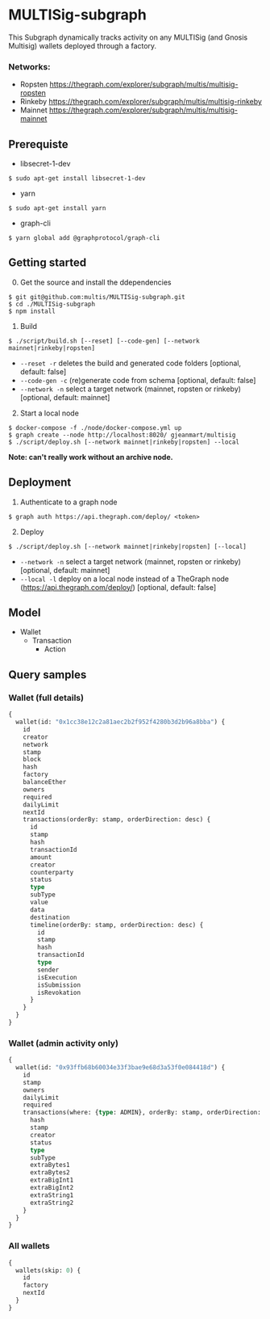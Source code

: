 
# MULTISig-subgraph

This Subgraph dynamically tracks activity on any MULTISig (and Gnosis Multisig) wallets deployed through a factory. 

### Networks:

- Ropsten https://thegraph.com/explorer/subgraph/multis/multisig-ropsten
- Rinkeby https://thegraph.com/explorer/subgraph/multis/multisig-rinkeby
- Mainnet https://thegraph.com/explorer/subgraph/multis/multisig-mainnet

## Prerequiste

- libsecret-1-dev
```
$ sudo apt-get install libsecret-1-dev
```

- yarn
```
$ sudo apt-get install yarn
```

- graph-cli

```
$ yarn global add @graphprotocol/graph-cli
```

## Getting started

0. Get the source and install the ddependencies

```
$ git git@github.com:multis/MULTISig-subgraph.git
$ cd ./MULTISig-subgraph
$ npm install
```

1. Build

```
$ ./script/build.sh [--reset] [--code-gen] [--network mainnet|rinkeby|ropsten]
```

- `--reset -r` deletes the build and generated code folders [optional, default: false]
- `--code-gen -c` (re)generate code from schema [optional, default: false]
- `--network -n` select a target network (mainnet, ropsten or rinkeby) [optional, default: mainnet]

2. Start a local node

```
$ docker-compose -f ./node/docker-compose.yml up
$ graph create --node http://localhost:8020/ gjeanmart/multisig
$ ./script/deploy.sh [--network mainnet|rinkeby|ropsten] --local
```

**Note: can't really work without an archive node.**


## Deployment

1. Authenticate to a graph node

```
$ graph auth https://api.thegraph.com/deploy/ <token>
```

2. Deploy

```
$ ./script/deploy.sh [--network mainnet|rinkeby|ropsten] [--local]
```

- `--network -n` select a target network (mainnet, ropsten or rinkeby) [optional, default: mainnet]
- `--local -l`  deploy on a local node instead of a TheGraph node (https://api.thegraph.com/deploy/) [optional, default: false]


## Model

- Wallet
    -  Transaction
        - Action

## Query samples

### Wallet (full details)

```graphql
{
  wallet(id: "0x1cc38e12c2a81aec2b2f952f4280b3d2b96a8bba") {
    id
    creator
    network
    stamp
    block
    hash
    factory
    balanceEther
    owners
    required
    dailyLimit
    nextId
    transactions(orderBy: stamp, orderDirection: desc) {
      id
      stamp
      hash
      transactionId
      amount
      creator
      counterparty
      status
      type
      subType
      value
      data
      destination
      timeline(orderBy: stamp, orderDirection: desc) {
        id
        stamp
        hash
        transactionId
        type
        sender
        isExecution
        isSubmission
        isRevokation
      }
    }
  }
}
```

### Wallet (admin activity only)

```graphql
{
  wallet(id: "0x93ffb68b60034e33f3bae9e68d3a53f0e084418d") {
    id
    stamp
    owners
    dailyLimit
    required
    transactions(where: {type: ADMIN}, orderBy: stamp, orderDirection: desc) {
      hash
      stamp
      creator
      status
      type
      subType
      extraBytes1
      extraBytes2
      extraBigInt1
      extraBigInt2
      extraString1
      extraString2
    }
  }
}
```

### All wallets

```graphql
{
  wallets(skip: 0) {
    id
    factory
    nextId
  }
}
```
